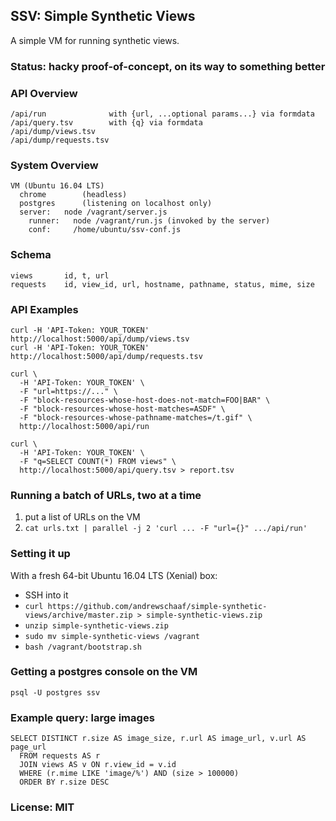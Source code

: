 ## SSV: Simple Synthetic Views

A simple VM for running synthetic views.

### Status: hacky proof-of-concept, on its way to something better


### API Overview
    /api/run              with {url, ...optional params...} via formdata
    /api/query.tsv        with {q} via formdata
    /api/dump/views.tsv
    /api/dump/requests.tsv


### System Overview
    VM (Ubuntu 16.04 LTS)
      chrome        (headless)
      postgres      (listening on localhost only)
      server:   node /vagrant/server.js
        runner:   node /vagrant/run.js (invoked by the server)
        conf:     /home/ubuntu/ssv-conf.js


### Schema
    views       id, t, url
    requests    id, view_id, url, hostname, pathname, status, mime, size


### API Examples
    curl -H 'API-Token: YOUR_TOKEN' http://localhost:5000/api/dump/views.tsv
    curl -H 'API-Token: YOUR_TOKEN' http://localhost:5000/api/dump/requests.tsv

    curl \
      -H 'API-Token: YOUR_TOKEN' \
      -F "url=https://..." \
      -F "block-resources-whose-host-does-not-match=FOO|BAR" \
      -F "block-resources-whose-host-matches=ASDF" \
      -F "block-resources-whose-pathname-matches=/t.gif" \
      http://localhost:5000/api/run

    curl \
      -H 'API-Token: YOUR_TOKEN' \
      -F "q=SELECT COUNT(*) FROM views" \
      http://localhost:5000/api/query.tsv > report.tsv


### Running a batch of URLs, two at a time

1. put a list of URLs on the VM
2. `cat urls.txt | parallel -j 2 'curl ... -F "url={}" .../api/run'`


### Setting it up
With a fresh 64-bit Ubuntu 16.04 LTS (Xenial) box:

- SSH into it
- `curl https://github.com/andrewschaaf/simple-synthetic-views/archive/master.zip > simple-synthetic-views.zip`
- `unzip simple-synthetic-views.zip`
- `sudo mv simple-synthetic-views /vagrant`
- `bash /vagrant/bootstrap.sh`


### Getting a postgres console on the VM
    psql -U postgres ssv


### Example query: large images

    SELECT DISTINCT r.size AS image_size, r.url AS image_url, v.url AS page_url
      FROM requests AS r
      JOIN views AS v ON r.view_id = v.id
      WHERE (r.mime LIKE 'image/%') AND (size > 100000)
      ORDER BY r.size DESC


### License: MIT

